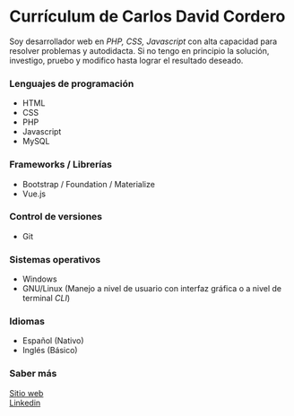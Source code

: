 # Currículum de Carlos David Cordero
Soy desarrollador web en *PHP, CSS, Javascript* con alta capacidad para resolver problemas y autodidacta.  Si no tengo en principio la solución, investigo, pruebo y modifico hasta lograr el resultado deseado.

### Lenguajes de programación
* HTML
* CSS
* PHP
* Javascript
* MySQL

### Frameworks / Librerías
* Bootstrap / Foundation / Materialize
* Vue.js

### Control de versiones
* Git

### Sistemas operativos
* Windows
* GNU/Linux (Manejo a nivel de usuario con interfaz gráfica o a nivel de terminal *CLI*)

### Idiomas
* Español (Nativo)
* Inglés (Básico)

### Saber más
[Sitio web](http://corderoweb.com)	
[Linkedin](http://linkedin.com/in/carlosdcordero)	